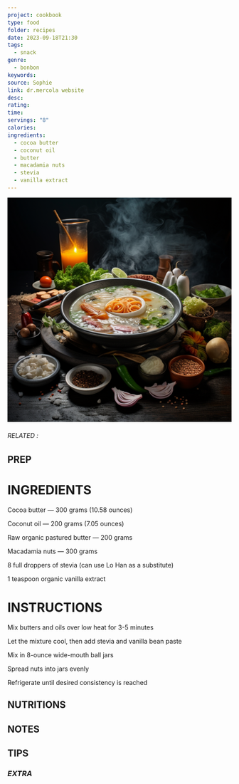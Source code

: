 ```yaml
---
project: cookbook
type: food
folder: recipes
date: 2023-09-18T21:30
tags:
  - snack
genre:
  - bonbon
keywords: 
source: Sophie
link: dr.mercola website
desc: 
rating: 
time: 
servings: "8"
calories: 
ingredients:
  - cocoa butter
  - coconut oil
  - butter
  - macadamia nuts
  - stevia
  - vanilla extract
---
```


![IMAGE](_default.png)

###### *RELATED* : 


## PREP


# INGREDIENTS

Cocoa butter — 300 grams (10.58 ounces)

Coconut oil — 200 grams (7.05 ounces)

Raw organic pastured butter — 200 grams

Macadamia nuts — 300 grams

8 full droppers of stevia (can use Lo Han as a substitute)

1 teaspoon organic vanilla extract

# INSTRUCTIONS
  
Mix butters and oils over low heat for 3-5 minutes

Let the mixture cool, then add stevia and vanilla bean paste

Mix in 8-ounce wide-mouth ball jars

Spread nuts into jars evenly

Refrigerate until desired consistency is reached


## NUTRITIONS



## NOTES



## TIPS



### *EXTRA*



